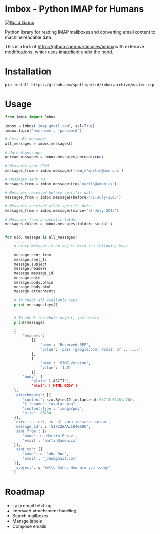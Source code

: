Imbox - Python IMAP for Humans
==============================

[![Build Status](https://travis-ci.org/spotlightkid/imbox.svg?branch=master)](https://travis-ci.org/spotlihghtkid/imbox)


Python library for reading IMAP mailboxes and converting email content to
machine readable data

This is a fork of https://github.com/martinrusev/imbox with extensive
modifications, which uses [imapclient](http://imapclient.freshfoo.com/) under
the hood.


Installation
============

    pip install https://github.com/spotlightkid/imbox/archive/master.zip


Usage
=====

```python
from imbox import Imbox

imbox = Imbox('imap.gmail.com', ssl=True)
imbox.login('username', 'password')

# Gets all messages
all_messages = imbox.messages()

# Unread messages
unread_messages = imbox.messages(unread=True)

# Messages sent FROM
messages_from = imbox.messages(from_='martin@amon.cx')

# Messages sent TO
messages_from = imbox.messages(to='martin@amon.cx')

# Messages received before specific date
messages_from = imbox.messages(before='31-July-2013')

# Messages received after specific date
messages_from = imbox.messages(since='30-July-2013')

# Messages from a specific folder
messages_folder = imbox.messages(folder='Social')


for uid, message in all_messages:
    ........
    # Every message is an object with the following keys

    message.sent_from
    message.sent_to
    message.subject
    message.headers
    message.message_id
    message.date
    message.body.plain
    message.body.html
    message.attachments

    # To check all available keys
    print message.keys()


    # To check the whole object, just write
    print(message)

    {
        'headers':
            [{
                'name': 'Received-SPF',
                'value': 'pass (google.com: domain of ......;'
            },
            {
                'name': 'MIME-Version',
                'value': '1.0'
            }],
        'body': {
            'plain: ['ASCII'],
            'html': ['HTML BODY']
    },
    'attachments': [{
        'content': <io.BytesIO instance at 0x7f8e8445fa70>,
        'filename': "avatar.png",
        'content-type': 'image/png',
        'size': 80264
    }],
    'date': u 'Fri, 26 Jul 2013 10:56:26 +0300',
    'message_id': u '51F22BAA.1040606',
    'sent_from': [{
        'name': u 'Martin Rusev',
        'email': 'martin@amon.cx'
    }],
    'sent_to': [{
        'name': u 'John Doe',
        'email': 'john@gmail.com'
    }],
    'subject': u 'Hello John, How are you today'
    }
```

Roadmap
=======

* Lazy email fetching
* Improved attachement handling
* Search mailboxes
* Manage labels
* Compose emails
